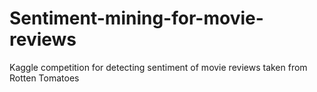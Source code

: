 # Sentiment-mining-for-movie-reviews
Kaggle competition for detecting sentiment of movie reviews taken from Rotten Tomatoes
